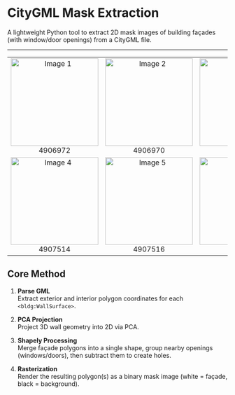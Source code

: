 # CityGML Mask Extraction

A lightweight Python tool to extract 2D mask images of building façades (with window/door openings) from a CityGML file.

---

<table>
  <tr>
    <td align="center">
      <img src=" example_data/4906972/mask_DEBY_LOD2_4906972_c4547f98-389d-4617-a5ef-405fbc939e8f.png" alt="Image 1" width="200px"><br>
      4906972
    </td>
    <td align="center">
      <img src="/Users/Tang/code/LoD3Masks/ example_data/4906970/mask_DEBY_LOD2_4906970_c368b4d3-0164-4919-b93a-65c11c4df672.png" alt="Image 2" width="200px"><br>
      4906970
    </td>
    <td align="center">
      <img src=" example_data/4907507/mask_DEBY_LOD2_4907507_8ee10064-1c61-4081-948f-ca2915a1d26a.png" alt="Image 3" width="200px"><br>
      4907507
    </td>
  </tr>
  <tr>
    <td align="center">
      <img src=" example_data/4907514/mask_DEBY_LOD2_4907514_9f0fe318-e654-43c1-873c-19793b0b3233.png" alt="Image 4" width="200px"><br>
      4907514
    </td>
    <td align="center">
      <img src=" example_data/4907516/mask_DEBY_LOD2_4907516_1f1f95ff-cd9e-44b4-8a72-ea9ed4d0b405.png" alt="Image 5" width="200px"><br>
      4907516
    </td>
    <td align="center">
      <img src=" example_data/4907520/mask_DEBY_LOD2_4907520_ea7be6c7-c269-489e-b51d-4153cb0c5e49.png" alt="Image 6" width="200px"><br>
      4907520
    </td>
  </tr>
</table>


## Core Method

1. **Parse GML**  
   Extract exterior and interior polygon coordinates for each `<bldg:WallSurface>`.

2. **PCA Projection**  
   Project 3D wall geometry into 2D via PCA.

3. **Shapely Processing**  
   Merge façade polygons into a single shape, group nearby openings (windows/doors), then subtract them to create holes.

4. **Rasterization**  
   Render the resulting polygon(s) as a binary mask image (white = façade, black = background).